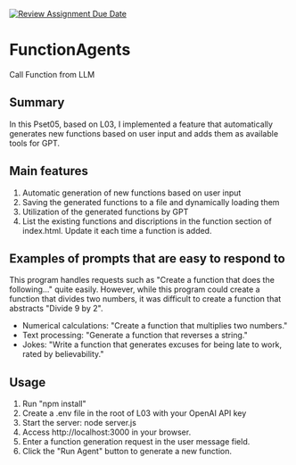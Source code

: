 [![Review Assignment Due Date](https://classroom.github.com/assets/deadline-readme-button-22041afd0340ce965d47ae6ef1cefeee28c7c493a6346c4f15d667ab976d596c.svg)](https://classroom.github.com/a/gQNXeTiZ)
# FunctionAgents
Call Function from LLM

## Summary
 In this Pset05, based on L03, I implemented a feature that automatically generates new functions based on user input and adds them as available tools for GPT.

## Main features
1. Automatic generation of new functions based on user input
2. Saving the generated functions to a file and dynamically loading them
3. Utilization of the generated functions by GPT
4. List the existing functions and discriptions in the function section of index.html. Update it each time a function is added.

## Examples of prompts that are easy to respond to
This program handles requests such as  "Create a function that does the following..." quite easily. However, while this program could create a function that divides two numbers, it was difficult to create a function that abstracts "Divide 9 by 2".
- Numerical calculations: "Create a function that multiplies two numbers."
- Text processing: "Generate a function that reverses a string."
- Jokes: "Write a function that generates excuses for being late to work, rated by believability."

## Usage
1. Run "npm install"
2. Create a .env file in the root of L03 with your OpenAI API key
3. Start the server: node server.js
4. Access http://localhost:3000 in your browser.
5. Enter a function generation request in the user message field.
6. Click the "Run Agent" button to generate a new function.